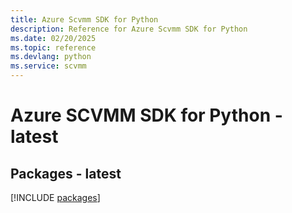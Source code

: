 ```yaml
---
title: Azure Scvmm SDK for Python
description: Reference for Azure Scvmm SDK for Python
ms.date: 02/20/2025
ms.topic: reference
ms.devlang: python
ms.service: scvmm
---
```

# Azure SCVMM SDK for Python - latest
## Packages - latest
[!INCLUDE [packages](scvmm-index.md)]